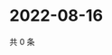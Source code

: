 # 2022-08-16

共 0 条

<!-- BEGIN WEIBO -->
<!-- 最后更新时间 Tue Aug 16 2022 18:16:55 GMT+0800 (China Standard Time) -->

<!-- END WEIBO -->
